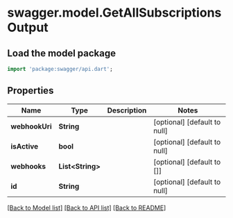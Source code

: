 # swagger.model.GetAllSubscriptionsOutput

## Load the model package
```dart
import 'package:swagger/api.dart';
```

## Properties
Name | Type | Description | Notes
------------ | ------------- | ------------- | -------------
**webhookUri** | **String** |  | [optional] [default to null]
**isActive** | **bool** |  | [optional] [default to null]
**webhooks** | **List&lt;String&gt;** |  | [optional] [default to []]
**id** | **String** |  | [optional] [default to null]

[[Back to Model list]](../README.md#documentation-for-models) [[Back to API list]](../README.md#documentation-for-api-endpoints) [[Back to README]](../README.md)


